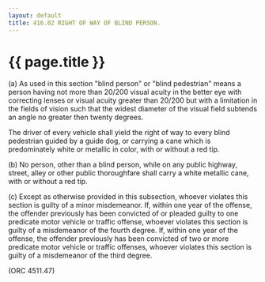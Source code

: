```yaml
---
layout: default 
title: 416.02 RIGHT OF WAY OF BLIND PERSON.
---
```


{{ page.title }}
================

​(a) As used in this section "blind person" or "blind pedestrian" means
a person having not more than 20/200 visual acuity in the better eye
with correcting lenses or visual acuity greater than 20/200 but with a
limitation in the fields of vision such that the widest diameter of the
visual field subtends an angle no greater then twenty degrees.

The driver of every vehicle shall yield the right of way to every blind
pedestrian guided by a guide dog, or carrying a cane which is
predominately white or metallic in color, with or without a red tip.

​(b) No person, other than a blind person, while on any public highway,
street, alley or other public thoroughfare shall carry a white metallic
cane, with or without a red tip.

​(c) Except as otherwise provided in this subsection, whoever violates
this section is guilty of a minor misdemeanor. If, within one year of
the offense, the offender previously has been convicted of or pleaded
guilty to one predicate motor vehicle or traffic offense, whoever
violates this section is guilty of a misdemeanor of the fourth degree.
If, within one year of the offense, the offender previously has been
convicted of two or more predicate motor vehicle or traffic offenses,
whoever violates this section is guilty of a misdemeanor of the third
degree.

(ORC 4511.47)
